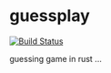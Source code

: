 # guessplay
[![Build Status](https://travis-ci.org/shadow-stranger/guessplay.svg?branch=master)](https://travis-ci.org/shadow-stranger/guessplay)

guessing game in rust ...
